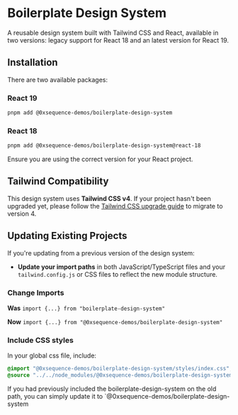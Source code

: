 # Boilerplate Design System

A reusable design system built with Tailwind CSS and React, available in two versions: legacy support for React 18 and an latest version for React 19.

## Installation

There are two available packages:

### React 19

```bash
pnpm add @0xsequence-demos/boilerplate-design-system
```

### React 18

```bash
pnpm add @0xsequence-demos/boilerplate-design-system@react-18
```

Ensure you are using the correct version for your React project.

## Tailwind Compatibility

This design system uses **Tailwind CSS v4**. If your project hasn't been upgraded yet, please follow the [Tailwind CSS upgrade guide](https://tailwindcss.com/docs/upgrade-guide) to migrate to version 4.

## Updating Existing Projects

If you're updating from a previous version of the design system:

- **Update your import paths** in both JavaScript/TypeScript files and your `tailwind.config.js` or CSS files to reflect the new module structure.

### Change Imports

**Was**
`import {...} from "boilerplate-design-system"`

**Now**
`import {...} from "@0xsequence-demos/boilerplate-design-system"`

### Include CSS styles

In your global css file, include:

``` css
@import "@0xsequence-demos/boilerplate-design-system/styles/index.css";
@source "../../node_modules/@0xsequence-demos/boilerplate-design-system";
```

If you had previously included the boilerplate-design-system on the old path, you can simply update it to `@0xsequence-demos/boilerplate-design-system

